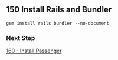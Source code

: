 ## 150 Install Rails and Bundler

```
gem install rails bundler --no-document
```

### Next Step

[160 - Install Passenger](https://github.com/sleepepi/sleepepi/tree/master/virtual-machines/160-install-passenger.md)
